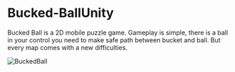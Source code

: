 # Bucked-BallUnity

Bucked Ball is a 2D mobile puzzle game. Gameplay is simple, there is a ball in your control you need to make safe path between bucket and ball. But every map comes with a new difficulties.

![BuckedBall](https://user-images.githubusercontent.com/72802504/131647513-3b9029e7-07e8-45bd-ba42-f7c1c929ef47.gif)
